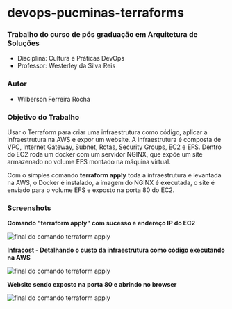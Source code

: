 # devops-pucminas-terraforms

### Trabalho do curso de pós graduação em Arquitetura de Soluções

- Disciplina: Cultura e Práticas DevOps
- Professor: Westerley da Silva Reis


### Autor

- Wilberson Ferreira Rocha

### Objetivo do Trabalho

Usar o Terraform para criar uma infraestrutura como código, aplicar a infraestrutura na AWS e expor um website. A infraestrutura é composta de VPC, Internet Gateway, Subnet, Rotas, Security Groups, EC2 e EFS. Dentro do EC2 roda um docker com um servidor NGINX, que expõe um site armazenado no volume EFS montado na máquina virtual.

Com o simples comando <b>terraform apply</b> toda a infraestrutura é levantada na AWS, o Docker é instalado, a imagem do NGINX é executada, o site é enviado para o volume EFS e exposto na porta 80 do EC2.

### Screenshots

<b>Comando "terraform apply" com sucesso e endereço IP do EC2</b>

![final do comando terraform apply](screenshot/terraform.jpg)

<b>Infracost - Detalhando o custo da infraestrutura como código executando na AWS</b>

![final do comando terraform apply](screenshot/infracost.jpg)

<b>Website sendo exposto na porta 80 e abrindo no browser</b>

![final do comando terraform apply](screenshot/site.jpg)
